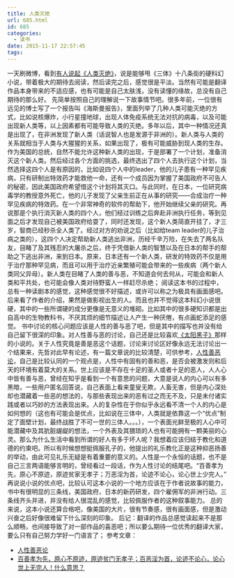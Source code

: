 ```yaml
---
title: 人类灭绝
url: 685.html
id: 685
categories:
  - 读书
date: 2015-11-17 22:57:45
tags:
---
```


一天刷微博，看到[有人说起《人类灭绝》](http://weibo.com/1649392142/D3Y5bnhd4?from=page_1005051649392142_profile&wvr=6&mod=weibotime&type=comment)，说是能够甩《三体》十八条街的硬科幻小说，带着极大的期待去阅读，然后读完之后，感觉很是平淡。当然有可能是翻译作品本身带来的不适应感，也有可能是自己太肤浅，没有读懂的缘故，总没有自己期待的那么好。 先简单按照自己的理解说一下故事情节吧。很多年前，一位很有远见的博士写了一个报告叫《海斯曼报告》，里面列举了几种人类可能灭绝的方式，比如说核爆炸，小行星撞地球，出现人体免疫系统无法对抗的病毒，以及可能出现新人类等，以上因素都有可能导致人类的灭绝。多年以后，其中一种情况还真是出现了，在非洲发现了新人类（话说智人也是发源于非洲的）。新人类与人类的关系就相当于人类与大猩猩的关系，如果出现了，极有可能威胁到现人类的生存。作为美国的总统，自然不能允许这种新人类的出现，于是部署了一个计划，准备消灭这个新人类。然后经过各个方面的挑选，最终选出了四个人去执行这个计划，当然选择这四个人是有原因的，比如说四个人中的leader，他的儿子患有一种罕见疾病，只有研制出特效药才能救他一命，还有一个成员因为掌握了美国政府不可告人的秘密，因此美国政府希望借这个计划将其灭口。与此同时，在日本，一位研究病毒学的教授意外死亡，他的儿子发现了父亲生前正在从事的研究——合成治疗一种罕见疾病的特效药。在一个非常神奇的软件的帮助下，他开始继续父亲的研究。再说那是个执行消灭新人类的四个人，他们经过训练之后奔赴非洲执行任务，等到见面之后才发现自己被美国政府给耍了，同时还发现，这个新人类简直开挂了，才三岁，智商已经秒杀全人类了。经过对方的劝说之后（比如给team leader的儿子治病之类的），这四个人决定帮助新人类逃出非洲，历经千辛万险，在失去了两名队友，目睹了及其残忍的大屠杀之后，终于凭借新人类的智慧以及在日本的帮手的帮助之下逃出非洲，来到日本。原来，日本还有一个新人类，研发的特效药不仅是用于治疗那种罕见病，而且可以用于治疗近亲繁殖可能会带来的一些疾病（两个新人类同父异母）。新人类在目睹了人类的善与恶，不知道会何去何从，可能会和新人类和平共处，也可能会像人类对待野蛮人一样赶尽杀绝； 阅读这本书的过程中，总有一种读剧本的感觉，这种感觉很不好描述，或许可以称之为极具有画面感吧。后来看了作者的介绍，果然是做影视出生的人。而且也并不觉得这本科幻小说很硬，其中的一些所谓硬的成分更像是无意义的堆砌。比如其中的很多硬知识都是出自高中的生物教科书，不厌其烦的细节描述让人产生一种厌倦，有点画蛇添足的感觉。 书中讨论的核心问题应该是人性的善与恶了吧，但是其中的描写也并没有给自己留下很深的印象。对人性善与恶的讨论，自己还是比较喜欢[《太阳黑子》](http://www.wangmingkuo.com/reading/%e7%83%88%e6%97%a5%e7%81%bc%e5%bf%83%e5%a4%aa%e9%98%b3%e9%bb%91%e5%ad%90/)那样的小说的。关于人性究竟是善是恶这个话题，讨论来讨论区好像永远无法讨论出一个结果来，先哲对此早有论述，有一篇文章说的比较清楚，可供参考，[人性善恶论](http://blog.sina.com.cn/s/blog_5e96920c0100eiim.html)，自己是比较认同的一个观点是，人性中有固有的善和恶，是否会被激发则和后天的环境有着莫大的关系。世上应该是不存在十足的圣人或者十足的恶人，人人心中皆有善与恶，曾经在知乎是看到一个有意思的问题，大意是说人的内心可以有多黑暗，一些用户匿名回答说，自己表面上看来童叟无欺，人畜无害，但是内心深处却也潜藏着一些恶的想法的，与那些表现出来的恶有过之而无不及，只是未付诸实践或者以巧妙的方法表现出来。人的复杂性在于你似乎永远看不清一个人的内心是如何想的（这也有可能会是优点，比如说在三体中，人类就是依靠这一个“优点”制定了面壁计划，最终战胜了不可一世的三体人。。。），一个表面光鲜至极的人心中可能潜藏中及其肮脏龌龊的想法，一个外表及其猥琐的人也有可能拥有一颗美丽的心灵。那么为什么生活中看到所谓的好人有多于坏人呢？我想着应该归结于教化和道德的约束吧。所以有时候想想挺佩服孔子的，他提出的礼乐教化正是这种抑恶扬善的举动，由此可见礼乐无疑是有着重要的意义的。人性是一个永恒的话题，也不是自己三言两语能够言明的，曾经看过一段话，作为人性讨论的结尾吧。“百善孝为先，原心不原迹，原迹贫家无孝子；万恶淫为首，论迹不论心，论心世上少完人。” 再说说小说的优点吧，比较认可这本小说的一个地方应该在于作者说故事的能力，书中有很明显的三条线，美国政府，日本的新药研发，四个雇佣军的非洲行动。三条线齐头并进，并没有给人很混乱的感觉，比较佩服作者的这种叙事能力。 总的来说，这本小说还算合格吧，像美国的大片，很有节奏感，很有画面感，但是激动兴奋之后好像很难留下什么深刻的印象。 后记：翻译的作品总感觉读起来不是那么顺畅，也间接导致了对一部作品的喜恶吧；所以要么期待一位优秀的翻译大家，要么只有自己努力学好一门语言了； 参考文章：

*   [人性善恶论](http://blog.sina.com.cn/s/blog_5e96920c0100eiim.html)
*   [百善孝为先，原心不原迹，原迹贫门无孝子；百恶淫为首，论迹不论心，论心世上无完人！什么意思？](http://zhidao.baidu.com/link?url=xDGlGaBCUhODn9u4uubn6mzuasXY5QtrKUeZBAiMg0xhsq2pgcaA4ESMi0HSWzH4j4Ud4HW_ODbFGjGvbuy4WK)
